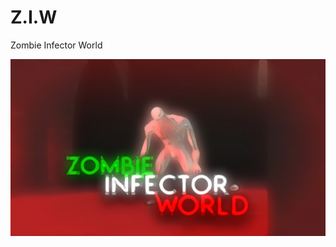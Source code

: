 # Z.I.W
Zombie Infector World

<p align="center"><img src="https://github.com/qberkdc/Z.I.W/blob/public/ziw.png"></p>
